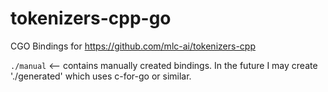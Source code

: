 # tokenizers-cpp-go

CGO Bindings for https://github.com/mlc-ai/tokenizers-cpp

`./manual` <-- contains manually created bindings. In the future I may create './generated' which uses c-for-go or similar.
